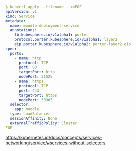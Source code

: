 

```yaml
$ kubectl apply --filename - <<EOF
apiVersion: v1
kind: Service
metadata:
  name: moodle-deployment-service
  annotations:
    lb.kubesphere.io/v1alpha1: porter
    protocol.porter.kubesphere.io/v1alpha1: layer2
    eip.porter.kubesphere.io/v1alpha2: porter-layer2-eip
spec:
  ports:
    - name: http
      protocol: TCP
      port: 80
      targetPort: http
      nodePort: 31525
    - name: https
      protocol: TCP
      port: 443
      targetPort: https
      nodePort: 30303
  selector:
    app: moodle
  type: LoadBalancer
  sessionAffinity: None
  externalTrafficPolicy: Cluster
EOF
```


https://kubernetes.io/docs/concepts/services-networking/service/#services-without-selectors
